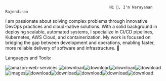                                                   Hi 👋, I'm Narayanan Rajendiran


I am passionate about solving complex problems through innovative DevOps practices and cloud-native solutions. With a solid background in deploying scalable, automated systems, I specialize in CI/CD pipelines, Kubernetes, AWS Cloud, and containerization. My work is focused on bridging the gap between development and operations, enabling faster, more reliable delivery of software and infrastructure. 🎯

Languages and Tools:


![amazon-web-services](https://github.com/user-attachments/assets/fc1b72cd-0013-4122-aeac-243075cfbbf6) ![download](https://github.com/user-attachments/assets/1273249d-c60c-4205-b348-4f0df8e58c47)![download](https://github.com/user-attachments/assets/2296ee53-3c5e-4572-9b4c-dbfa2390cb21)![download](https://github.com/user-attachments/assets/5253cf38-5de6-4cc9-9faa-b79f3773a20a)![download](https://github.com/user-attachments/assets/f0fc0600-86dc-4afc-9381-6c76a88f81b1)![images](https://github.com/user-attachments/assets/d429d35d-d0ab-4ecc-a8de-15fd05fbf2fc)![download](https://github.com/user-attachments/assets/b798c4a5-4ea5-4392-8c6b-77016ef56bde)![download](https://github.com/user-attachments/assets/45f0b048-e285-4bf5-8ab1-12b27d59654c)![download](https://github.com/user-attachments/assets/ee40b8f2-ca4a-4ff7-8c4f-a4e05e28b26a)![download](https://github.com/user-attachments/assets/c9bce19a-dec2-448d-9b88-7f8af8f26fc1)![download](https://github.com/user-attachments/assets/5fd71244-5003-442b-9632-b922e0a5a4fa)

















